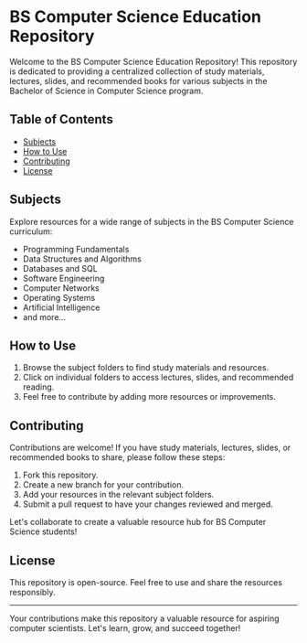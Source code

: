 # BS Computer Science Education Repository

Welcome to the BS Computer Science Education Repository! This repository is dedicated to providing a centralized collection of study materials, lectures, slides, and recommended books for various subjects in the Bachelor of Science in Computer Science program.

## Table of Contents

- [Subjects](#subjects)
- [How to Use](#how-to-use)
- [Contributing](#contributing)
- [License](#license)

## Subjects

Explore resources for a wide range of subjects in the BS Computer Science curriculum:

- Programming Fundamentals
- Data Structures and Algorithms
- Databases and SQL
- Software Engineering
- Computer Networks
- Operating Systems
- Artificial Intelligence
- and more...

## How to Use

1. Browse the subject folders to find study materials and resources.
2. Click on individual folders to access lectures, slides, and recommended reading.
3. Feel free to contribute by adding more resources or improvements.

## Contributing

Contributions are welcome! If you have study materials, lectures, slides, or recommended books to share, please follow these steps:

1. Fork this repository.
2. Create a new branch for your contribution.
3. Add your resources in the relevant subject folders.
4. Submit a pull request to have your changes reviewed and merged.

Let's collaborate to create a valuable resource hub for BS Computer Science students!

## License

This repository is open-source. Feel free to use and share the resources responsibly.

---

Your contributions make this repository a valuable resource for aspiring computer scientists. Let's learn, grow, and succeed together!
